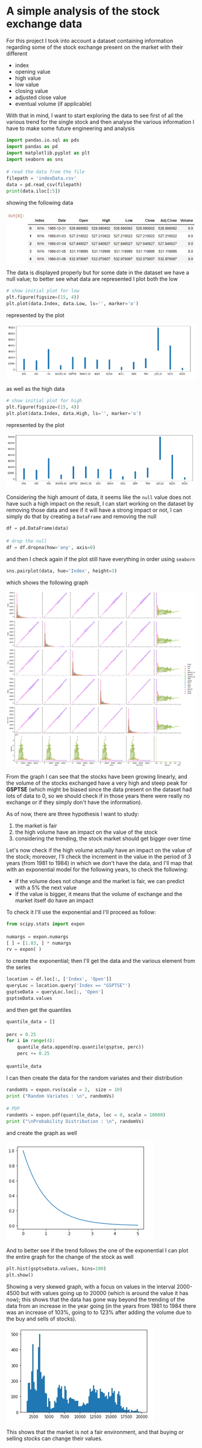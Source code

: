 # A simple analysis of the stock exchange data

For this project I took into account a dataset containing information regarding some of the stock exchange present on the market with their different

- index
- opening value
- high value
- low value
- closing value
- adjusted close value
- eventual volume (if applicable)

With that in mind, I want to start exploring the data to see first of all the various trend for the single stock and then analyse the various information I have to make some future engineering and analysis

```python
import pandas.io.sql as pds
import pandas as pd
import matplotlib.pyplot as plt
import seaborn as sns

# read the data from the file
filepath = 'indexData.csv'
data = pd.read_csv(filepath)
print(data.iloc[:5])
```

showing the following data

![Initial data](iloc-5-init-data.jpg)



The data is displayed properly but for some date in the dataset we have a null value; to better see what data are represented I plot both the low

```python
# show initial plot for low
plt.figure(figsize=(15, 4))
plt.plot(data.Index, data.Low, ls='', marker='o')
```

represented by the plot

<img src="initial-plot-low.png" alt="Initial plot low" style="zoom:80%;" />



as well as the high data

```python
# show initial plot for high
plt.figure(figsize=(15, 4))
plt.plot(data.Index, data.High, ls='', marker='o')
```

represented by the plot

<img src="initial-plot-high.png" alt="Initial plot high" style="zoom:80%;" />



Considering the high amount of data, it seems like the `null` value does not have such a high impact on the result, I can start working on the dataset by removing those data and see if it will have a strong impact or not, I can simply do that by creating a `DataFrame`  and removing the null

```python
df = pd.DataFrame(data)

# drop the null
df = df.dropna(how='any', axis=0)
```

and then I check again if the plot still have everything in order using `seaborn`

```python
sns.pairplot(data, hue='Index', height=3)
```

which shows the following graph

<img src="pairplot.png" alt="Seaborn pairplot" style="zoom: 80%;" />



From the graph I can see that the stocks have been growing linearly, and the volume of the stocks exchanged have a very high and steep peak for **GSPTSE** (which might be biased since the data present on the dataset had lots of data to 0, so we should check if in those years there were really no exchange or if they simply don't have the information).

As of now, there are three hypothesis I want to study:

1. the market is fair
2. the high volume have an impact on the value of the stock
3. considering the trending, the stock market should get bigger over time

Let's now check if the high volume actually have an impact on the value of the stock; moreover, I'll check the increment in the value in the period of 3 years (from 1981 to 1984) in which we don't have the data, and I'll map that with an exponential model for the following years, to check the following:

- if the volume does not change and the market is fair, we can predict with a 5% the next value
- if the value is bigger, it means that the volume of exchange and the market itself do have an impact

To check it I'll use the exponential and I'll proceed as follow:

```python
from scipy.stats import expon

numargs = expon.numargs
[ ] = [1.03, ] * numargs
rv = expon( )
```

to create the exponential; then I'll get the data and the various element from the series

```python
location = df.loc[:, ['Index', 'Open']]
queryLoc = location.query('Index == "GSPTSE"')
gsptseData = queryLoc.loc[:, 'Open']
gsptseData.values
```

and then get the quantiles

```python
quantile_data = []

perc = 0.25
for i in range(4):
    quantile_data.append(np.quantile(gsptse, perc))
    perc += 0.25
    
quantile_data
```

I can then create the data for the random variates and their distribution

```python
randomVs = expon.rvs(scale = 2,  size = 10)
print ("Random Variates : \n", randomVs)
  
# PDF
randomVs = expon.pdf(quantile_data, loc = 0, scale = 10000)
print ("\nProbability Distribution : \n", randomVs)
```

and create the graph as well

![Graph](exp-graph.png)



And to better see if the trend follows the one of the exponential I can plot the entire graph for the change of the stock as well

```python
plt.hist(gsptseData.values, bins=100)
plt.show()
```

Showing a very skewed graph, with a focus on values in the interval 2000-4500 but with values going up to 20000 (which is around the value it has now); this shows that the data has gone way beyond the trending of the data from an increase in the year going (in the years from 1981 to 1984 there was an increase of 103%, going to to 123% after adding the volume due to the buy and sells of stocks).

![Histogram of data](hist.jpg)



This shows that the market is not a fair environment, and that buying or selling stocks can change their values.